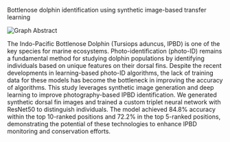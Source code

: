 Bottlenose dolphin identification using synthetic image-based transfer learning

![Graph Abstract](https://github.com/user-attachments/assets/0a4b5206-b7a9-4c7b-bbc8-51b35404e4ba)

The Indo-Pacific Bottlenose Dolphin (Tursiops aduncus, IPBD) is one of the key species for marine ecosystems. Photo-identification (photo-ID) remains a fundamental method for studying dolphin populations by identifying individuals based on unique features on their dorsal fins. Despite the recent developments in learning-based photo-ID algorithms, the lack of training data for these models has become the bottleneck in improving the accuracy of algorithms. This study leverages synthetic image generation and deep learning to improve photography-based IPBD identification. We generated synthetic dorsal fin images and trained a custom triplet neural network with ResNet50 to distinguish individuals. The model achieved 84.8% accuracy within the top 10-ranked positions and 72.2% in the top 5-ranked positions, demonstrating the potential of these technologies to enhance IPBD monitoring and conservation efforts.
